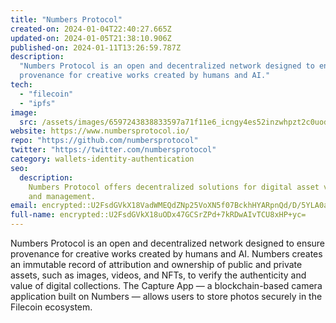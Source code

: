 ```yaml
---
title: "Numbers Protocol"
created-on: 2024-01-04T22:40:27.665Z
updated-on: 2024-01-05T21:38:10.906Z
published-on: 2024-01-11T13:26:59.787Z
description:
  "Numbers Protocol is an open and decentralized network designed to ensure
  provenance for creative works created by humans and AI."
tech:
  - "filecoin"
  - "ipfs"
image:
  src: /assets/images/6597243838833597a71f11e6_icngy4es52inzwhpzt2c0uodiwktmytv6cqlvo6kya8.png
website: https://www.numbersprotocol.io/
repo: "https://github.com/numbersprotocol"
twitter: "https://twitter.com/numbersprotocol"
category: wallets-identity-authentication
seo:
  description:
    Numbers Protocol offers decentralized solutions for digital asset verification
    and management.
email: encrypted::U2FsdGVkX18VadWMEQdZNp25VoXN5f07BckhHYARpnQd/D/5YLA0agf51A/bVNPl
full-name: encrypted::U2FsdGVkX18uODx47GCSrZPd+7kRDwAIvTCU8xHP+yc=
---
```


Numbers Protocol is an open and decentralized network designed to ensure provenance for creative works created by humans and AI. Numbers creates an immutable record of attribution and ownership of public and private assets, such as images, videos, and NFTs, to verify the authenticity and value of digital collections. The Capture App — a blockchain-based camera application built on Numbers — allows users to store photos securely in the Filecoin ecosystem.
